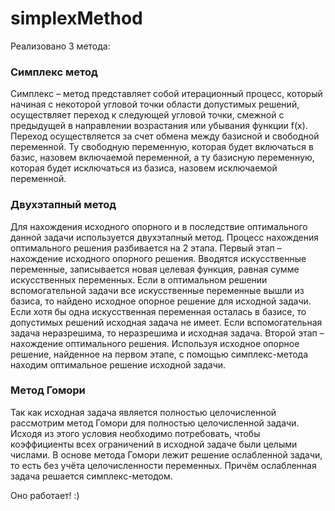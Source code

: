 # simplexMethod
Реализовано 3 метода: 
### Симплекс метод
Симплекс – метод представляет собой итерационный процесс, который начиная с некоторой угловой точки области допустимых решений, осуществляет переход к следующей угловой точки, смежной с предыдущей в направлении возрастания или убывания функции f(x). 
Переход осуществляется за счет обмена между базисной и свободной переменной. 
Ту свободную переменную, которая будет включаться в базис, назовем включаемой переменной, а ту базисную переменную, которая будет исключаться из базиса, 
назовем исключаемой переменной. 
### Двухэтапный метод
Для нахождения исходного опорного и в последствие оптимального данной задачи используется двухэтапный метод. Процесс нахождения оптимального решения разбивается на 2 этапа. 
Первый этап – нахождение исходного опорного решения. Вводятся искусственные переменные, записывается новая целевая функция, равная сумме искусственных переменных.
Если в оптимальном решении вспомогательной задачи все искусственные переменные вышли из базиса, то найдено исходное опорное решение для исходной задачи. 
Если хотя бы одна искусственная переменная осталась в базисе, то допустимых решений исходная задача не имеет. Если вспомогательная задача неразрешима, то неразрешима и исходная задача.
Второй этап – нахождение оптимального решения. Используя исходное опорное решение, найденное на первом этапе, 
с помощью симплекс-метода находим оптимальное решение исходной задачи.
### Метод Гомори
Так как исходная задача является полностью целочисленной рассмотрим метод Гомори для полностью целочисленной задачи. 
Исходя из этого условия необходимо потребовать, чтобы коэффициенты всех ограничений в исходной задаче были целыми числами. 
В основе метода Гомори лежит решение ослабленной задачи, то есть без учёта целочисленности переменных. 
Причём ослабленная задача решается симплекс-методом.

Оно работает! :)
